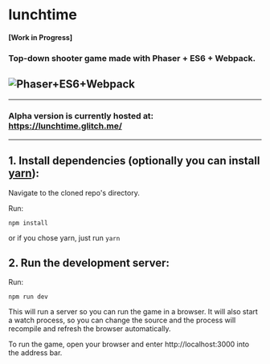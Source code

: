 # lunchtime

#### [Work in Progress]

### Top-down shooter game made with Phaser + ES6 + Webpack.

## ![Phaser+ES6+Webpack](https://raw.githubusercontent.com/lean/phaser-es6-webpack/master/assets/images/phaser-es6-webpack.jpg)

---

### Alpha version is currently hosted at: https://lunchtime.glitch.me/

---

## 1. Install dependencies (optionally you can install [yarn](https://yarnpkg.com/)):

Navigate to the cloned repo's directory.

Run:

`npm install`

or if you chose yarn, just run `yarn`

## 2. Run the development server:

Run:

`npm run dev`

This will run a server so you can run the game in a browser. It will also start a watch process, so you can change the source and the process will recompile and refresh the browser automatically.

To run the game, open your browser and enter http://localhost:3000 into the address bar.
